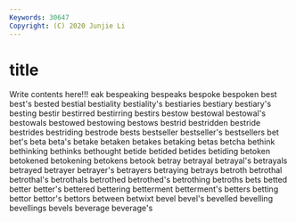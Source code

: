 ```yaml
---
Keywords: 30647
Copyright: (C) 2020 Junjie Li
---
```


# title

Write contents here!!!
eak 
bespeaking 
bespeaks 
bespoke 
bespoken 
best 
best's 
bested 
bestial
bestiality 
bestiality's 
bestiaries 
bestiary 
bestiary's 
besting 
bestir 
bestirred 
bestirring 
bestirs
bestow 
bestowal 
bestowal's 
bestowals 
bestowed 
bestowing 
bestows 
bestrid 
bestridden 
bestride
bestrides 
bestriding 
bestrode 
bests 
bestseller 
bestseller's 
bestsellers 
bet 
bet's 
beta
beta's 
betake 
betaken 
betakes 
betaking 
betas 
betcha 
bethink 
bethinking 
bethinks
bethought 
betide 
betided 
betides 
betiding 
betoken 
betokened 
betokening 
betokens 
betook
betray 
betrayal 
betrayal's 
betrayals 
betrayed 
betrayer 
betrayer's 
betrayers 
betraying 
betrays
betroth 
betrothal 
betrothal's 
betrothals 
betrothed 
betrothed's 
betrothing 
betroths 
bets 
betted
better 
better's 
bettered 
bettering 
betterment 
betterment's 
betters 
betting 
bettor 
bettor's
bettors 
between 
betwixt 
bevel 
bevel's 
bevelled 
bevelling 
bevellings 
bevels 
beverage
beverage's 
